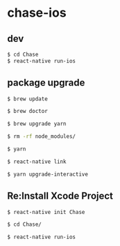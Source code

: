 # chase-ios

## dev

```bash
$ cd Chase
$ react-native run-ios
```

## package upgrade

```bash
$ brew update

$ brew doctor

$ brew upgrade yarn

$ rm -rf node_modules/

$ yarn

$ react-native link

$ yarn upgrade-interactive
```

## Re:Install Xcode Project

```bash
$ react-native init Chase

$ cd Chase/

$ react-native run-ios
```
